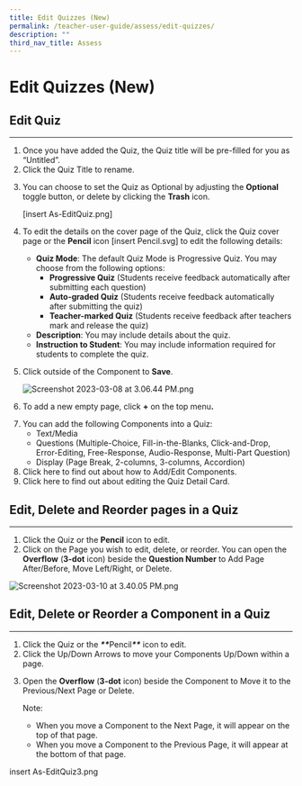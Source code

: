 ```yaml
---
title: Edit Quizzes (New)
permalink: /teacher-user-guide/assess/edit-quizzes/
description: ""
third_nav_title: Assess
---
```

<h1 id="edit-quizzes-new-">Edit Quizzes (New)</h1>
<h2 id="edit-quiz">Edit Quiz</h2>
<hr>
<ol>
<li>Once you have added the Quiz, the Quiz title will be pre-filled for you as “Untitled”. </li>
<li>Click the Quiz Title to rename.</li>
<li><p>You can choose to set the Quiz as Optional by adjusting the <strong>Optional</strong> toggle button, or delete by clicking the <strong>Trash</strong> icon.</p>
<p> [insert As-EditQuiz.png]</p>
</li>
<li><p>To edit the details on the cover page of the Quiz, click the Quiz cover page or the <strong>Pencil</strong> icon [insert Pencil.svg] to edit the following details: </p>
<ul>
<li><strong>Quiz Mode</strong>: The default Quiz Mode is Progressive Quiz. You may choose from the following options:<ul>
<li><strong>Progressive Quiz</strong> (Students receive feedback automatically after submitting each question)</li>
<li><strong>Auto-graded Quiz</strong> (Students receive feedback automatically after submitting the quiz)</li>
<li><strong>Teacher-marked Quiz</strong> (Students receive feedback after teachers mark and release the quiz)</li>
</ul>
</li>
<li><strong>Description</strong>: You may include details about the quiz.</li>
<li><strong>Instruction to Student</strong>: You may include information required for students to complete the quiz.</li>
</ul>
</li>
<li><p>Click outside of the Component to <strong>Save</strong>.</p>
<p> <img alt="Screenshot 2023-03-08 at 3.06.44 PM.png" src="https://s3-us-west-2.amazonaws.com/secure.notion-static.com/55eff2f0-5586-449c-9eae-3e773ef4e6e5/Screenshot_2023-03-08_at_3.06.44_PM.png"></p>
</li>
<li><p>To add a new empty page, click <strong>+</strong> on the top menu<strong>.</strong> </p>
</li>
<li>You can add the following Components into a Quiz:<ul>
<li>Text/Media</li>
<li>Questions (Multiple-Choice, Fill-in-the-Blanks, Click-and-Drop, Error-Editing, Free-Response, Audio-Response, Multi-Part Question)</li>
<li>Display (Page Break, 2-columns, 3-columns, Accordion)</li>
</ul>
</li>
<li>Click here to find out about how to Add/Edit Components.</li>
<li>Click here to find out about editing the Quiz Detail Card.</li>
</ol>
<h2 id="edit-delete-and-reorder-pages-in-a-quiz-">Edit, <strong>Delete and Reorder pages in a Quiz</strong></h2>
<hr>
<ol>
<li>Click the Quiz or the <strong>Pencil</strong> icon to edit.</li>
<li>Click on the Page you wish to edit, delete, or reorder. You can open the <strong>Overflow</strong> (<strong>3-dot</strong> icon) beside the <strong>Question Number</strong> to Add Page After/Before, Move Left/Right, or Delete.</li>
</ol>
<p><img alt="Screenshot 2023-03-10 at 3.40.05 PM.png" src="https://s3-us-west-2.amazonaws.com/secure.notion-static.com/24b4eeb4-26ed-4e8e-82d3-0a967af29dde/Screenshot_2023-03-10_at_3.40.05_PM.png"></p>
<h2 id="-edit-delete-or-reorder-a-component-in-a-quiz-"><strong>Edit, Delete or Reorder a Component in a Quiz</strong></h2>
<hr>
<ol>
<li>Click the Quiz or the <strong><strong><em>**</em></strong></strong>Pencil<strong><strong><em>**</em></strong></strong> icon to edit.</li>
<li>Click the Up/Down Arrows to move your Components Up/Down within a page.</li>
<li><p>Open the <strong>Overflow</strong> (<strong>3-dot</strong> icon) beside the Component to Move it to the Previous/Next Page or Delete.</p>
<p> Note: </p>
<ul>
<li>When you move a Component to the Next Page, it will appear on the top of that page.</li>
<li>When you move a Component to the Previous Page, it will appear at the bottom of that page.</li>
</ul>
</li>
</ol>
insert As-EditQuiz3.png